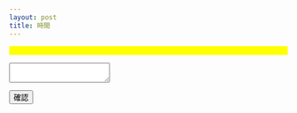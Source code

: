 ```yaml
---
layout: post
title: 時間
---
```

<!DOCTYPE html>
<html>
<head>
<style>
.content{
        background:yellow;
        outline:none;}
.line{
     float:left;
     clear:both;
     background:blue;
}
    
</style>

<script  src='https://code.jquery.com/jquery-2.x-git.min.js'></script>
<script>
$('document').ready(function(){


var tx= $('#p')
var con=$('.content')

var div = new RegExp("<div>","g");
var div2 = new RegExp("</div>","g");
var br = new RegExp('<br>','g')
var o =new RegExp('&lt;','g')
var ya=new RegExp('&gt;','g')
var text7=new RegExp('&amp;','g')

$.fn.keyrun=function(e){



tx.val(con.html().replace(div,'\n').replace(div2,'').replace(br,'').replace(ya,">").replace(o,"<").replace(text7,'&'))   
       


}

con.keyup(function(e){

$.fn.keyrun(e)

})

con.keypress(function(e){

$.fn.keyrun(e)

})

con.keydown(function(e){

$.fn.keyrun(e)

})
})
</script>
</head>
<body>

<pre class="content" contenteditable="true">
</pre> 
<textarea id='p' ></textarea><br>
<button id='btn'>確認</button>
</body>
</html>
